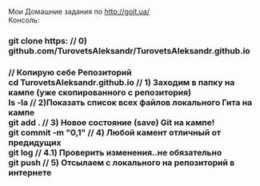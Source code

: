 Мои Домашние задания по http://goit.ua/
<br>
Консоль:
<br>
<h3>git clone https:    // 0) github.com/TurovetsAleksandr/TurovetsAleksandr.github.io<h3> // Копирую себе Репозиторий 
<br>
cd TurovetsAleksandr.github.io    // 1) Заходим в папку на кампе (уже скопированного с репозитория) 
<br>
ls -la              // 2)Показать список всех файлов локального Гита на кампе
<br>
git add .           // 3) Новое состояние (save) Git на кампе!
<br>
git commit -m "0,1" // 4) Любой камент отличный от предидущих
<br>
git log             // 4.1) Проверить изменения..не обязательно
<br>
git push            // 5) Отсылаем с локального на репозиторий в интернете 



